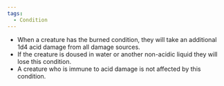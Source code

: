 ```yaml
---
tags:
  - Condition
---
```

- When a creature has the burned condition, they will take an additional 1d4 acid damage from all damage sources. 
- If the creature is doused in water or another non-acidic liquid they will lose this condition.
- A creature who is immune to acid damage is not affected by this condition.

